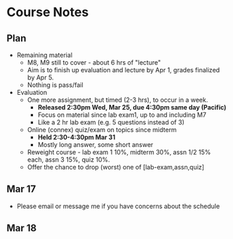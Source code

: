 # Course Notes

##  Plan

- Remaining material
  - M8, M9 still to cover - about 6 hrs of "lecture"
  - Aim is to finish up evaluation and lecture by Apr 1, grades finalized by Apr 5.
  - Nothing is pass/fail
- Evaluation 
  - One more assignment, but timed (2-3 hrs), to occur in a week. 
    - **Released 2:30pm Wed, Mar 25, due 4:30pm same day (Pacific)**
    - Focus on material since lab exam1, up to and including M7
    - Like a 2 hr lab exam (e.g. 5 questions instead of 3)
  - Online (connex) quiz/exam on topics since midterm
    - **Held 2:30-4:30pm Mar 31**
    - Mostly long answer, some short answer
  - Reweight course - lab exam 1 10%, midterm 30%, assn 1/2 15% each, assn 3 15%, quiz 10%. 
  - Offer the chance to drop (worst) one of [lab-exam,assn,quiz]

## Mar 17

- Please email or message me if you have concerns about the schedule 

## Mar 18

